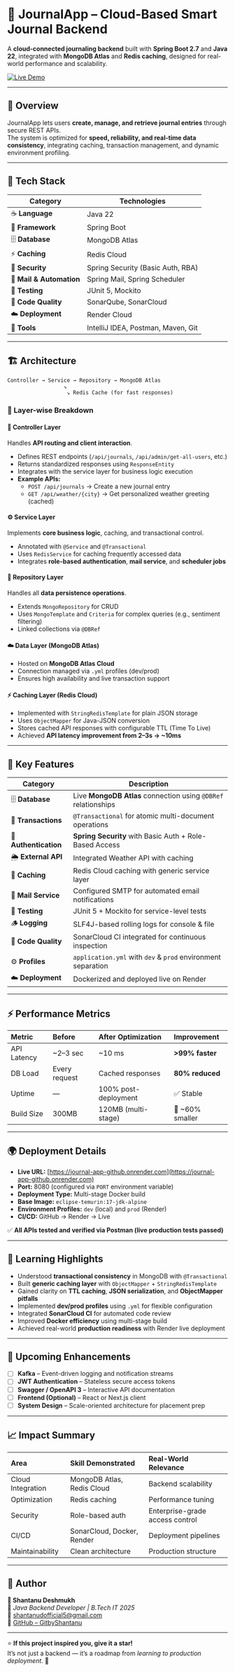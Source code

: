 # 🧠 JournalApp – Cloud-Based Smart Journal Backend

A **cloud-connected journaling backend** built with **Spring Boot 2.7** and **Java 22**, integrated with **MongoDB Atlas** and **Redis caching**, designed for real-world performance and scalability.

[![Live Demo](https://img.shields.io/badge/LIVE-DEMO-brightgreen?style=for-the-badge)](https://journal-app-github.onrender.com)

---

## 🚀 Overview

JournalApp lets users **create, manage, and retrieve journal entries** through secure REST APIs.  
The system is optimized for **speed, reliability, and real-time data consistency**, integrating caching, transaction management, and dynamic environment profiling.

---

## 🧰 Tech Stack

| Category | Technologies |
|-----------|--------------|
| ☕ **Language** | Java 22 |
| 🧱 **Framework** | Spring Boot |
| 🗄️ **Database** | MongoDB Atlas |
| ⚡ **Caching** | Redis Cloud |
| 🔐 **Security** | Spring Security (Basic Auth, RBA) |
| 📧 **Mail & Automation** | Spring Mail, Spring Scheduler |
| 🧪 **Testing** | JUnit 5, Mockito |
| 🧹 **Code Quality** | SonarQube, SonarCloud |
| ☁️ **Deployment** | Render Cloud |
| 🧰 **Tools** | IntelliJ IDEA, Postman, Maven, Git |


---

## 🏗️ Architecture

```text
Controller → Service → Repository → MongoDB Atlas
                  ↘
                   ↘ Redis Cache (for fast responses)
```


### 🧩 Layer-wise Breakdown

#### 🧠 Controller Layer
Handles **API routing and client interaction**.
- Defines REST endpoints (`/api/journals`, `/api/admin/get-all-users`, etc.)
- Returns standardized responses using `ResponseEntity`
- Integrates with the service layer for business logic execution
- **Example APIs:**
    - `POST /api/journals` → Create a new journal entry
    - `GET /api/weather/{city}` → Get personalized weather greeting (cached)

#### ⚙️ Service Layer
Implements **core business logic**, caching, and transactional control.
- Annotated with `@Service` and `@Transactional`
- Uses `RedisService` for caching frequently accessed data
- Integrates **role-based authentication**, **mail service**, and **scheduler jobs**

#### 💾 Repository Layer
Handles all **data persistence operations**.
- Extends `MongoRepository` for CRUD
- Uses `MongoTemplate` and `Criteria` for complex queries (e.g., sentiment filtering)
- Linked collections via `@DBRef`

#### ☁️ Data Layer (MongoDB Atlas)
- Hosted on **MongoDB Atlas Cloud**
- Connection managed via `.yml` profiles (dev/prod)
- Ensures high availability and live transaction support

#### ⚡ Caching Layer (Redis Cloud)
- Implemented with `StringRedisTemplate` for plain JSON storage
- Uses `ObjectMapper` for Java-JSON conversion
- Stores cached API responses with configurable TTL (Time To Live)
- Achieved **API latency improvement from 2–3s → ~10ms**

---

## 🧩 Key Features

| Category | Description |
|-----------|-------------|
| 🗄️ **Database** | Live **MongoDB Atlas** connection using `@DBRef` relationships |
| 🔁 **Transactions** | `@Transactional` for atomic multi-document operations |
| 🔐 **Authentication** | **Spring Security** with Basic Auth + Role-Based Access |
| 🌦️ **External API** | Integrated Weather API with caching |
| 💾 **Caching** | Redis Cloud caching with generic service layer |
| 📧 **Mail Service** | Configured SMTP for automated email notifications |
| 🧪 **Testing** | JUnit 5 + Mockito for service-level tests |
| 🪵 **Logging** | SLF4J-based rolling logs for console & file |
| 🧹 **Code Quality** | SonarCloud CI integrated for continuous inspection |
| ⚙️ **Profiles** | `application.yml` with `dev` & `prod` environment separation |
| ☁️ **Deployment** | Dockerized and deployed live on Render |

---

## ⚡ Performance Metrics

| Metric | Before | After Optimization | Improvement |
|:--------|:--------|:------------------|:-------------|
| API Latency | ~2–3 sec | ~10 ms | **>99% faster** |
| DB Load | Every request | Cached responses | **80% reduced** |
| Uptime | — | 100% post-deployment | ✅ Stable |
| Build Size | 300MB | 120MB (multi-stage) | 🔻 ~60% smaller |

---

## 🌍 Deployment Details

- **Live URL:** [https://journal-app-github.onrender.com](https://journal-app-github.onrender.com)
- **Port:** 8080 (configured via `PORT` environment variable)
- **Deployment Type:** Multi-stage Docker build
- **Base Image:** `eclipse-temurin:17-jdk-alpine`
- **Environment Profiles:** `dev` (local) and `prod` (Render)
- **CI/CD:** GitHub → Render → Live

✅ **All APIs tested and verified via Postman (live production tests passed)**

---

## 🧠 Learning Highlights

- Understood **transactional consistency** in MongoDB with `@Transactional`
- Built **generic caching layer** with `ObjectMapper` + `StringRedisTemplate`
- Gained clarity on **TTL caching**, **JSON serialization**, and **ObjectMapper pitfalls**
- Implemented **dev/prod profiles** using `.yml` for flexible configuration
- Integrated **SonarCloud CI** for automated code review
- Improved **Docker efficiency** using multi-stage build
- Achieved real-world **production readiness** with Render live deployment

---

## 🔮 Upcoming Enhancements

- [ ] **Kafka** – Event-driven logging and notification streams
- [ ] **JWT Authentication** – Stateless secure access tokens
- [ ] **Swagger / OpenAPI 3** – Interactive API documentation
- [ ] **Frontend (Optional)** – React or Next.js client
- [ ] **System Design** – Scale-oriented architecture for placement prep

---

## 📈 Impact Summary

| Area | Skill Demonstrated | Real-World Relevance |
|:------|:------------------|:---------------------|
| Cloud Integration | MongoDB Atlas, Redis Cloud | Backend scalability |
| Optimization | Redis caching | Performance tuning |
| Security | Role-based auth | Enterprise-grade access control |
| CI/CD | SonarCloud, Docker, Render | Deployment pipelines |
| Maintainability | Clean architecture | Production structure |

---

## 🧾 Author

**👤 Shantanu Deshmukh**  
🎯 *Java Backend Developer | B.Tech IT 2025*  
📧 [shantanudofficial5@gmail.com](mailto:shantanudofficial5@gmail.com)  
🔗 [GitHub – GitbyShantanu](https://github.com/GitbyShantanu)

---

⭐ **If this project inspired you, give it a star!**  
It’s not just a backend — it’s a roadmap from *learning to production deployment*. 🚀
